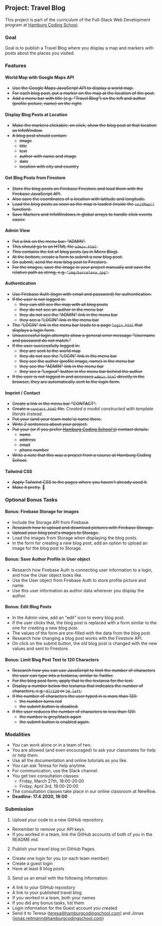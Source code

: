 ## Project: Travel Blog

This project is part of the curriculum of the Full-Stack Web Development program at [Hamburg Coding School](https://hamburgcodingschool.com/).

### Goal

Goal is to publish a Travel Blog where you display a map and markers with posts about the places you visited.

### Features

#### World Map with Google Maps API

-   ~~Use the Google Maps JavaScript API to display a world map.~~
-   ~~For each blog post, put a marker on the map at the location of the post.~~
-   ~~Add a menu bar with title (e.g. "Travel Blog") on the left and author (profile picture, name) on the right.~~

#### Display Blog Posts at Location

-   ~~Make the markers clickable: on click, show the blog post at that location as InfoWindow.~~
-   ~~A blog post should contain:~~
    -   ~~image~~
    -   ~~title~~
    -   ~~text~~
    -   ~~author with name and image~~
    -   ~~date~~
    -   ~~location with city and country~~

#### Get Blog Posts from Firestore

-   ~~Store the blog posts on Firebase Firestore and load them with the Firebase JavaScript API.~~
-   ~~Also save the coordinates of a location with latitude and longitude.~~
-   ~~Load the blog posts as soon as the map is loaded (inside the `initMap()` function).~~
-   ~~Save Markers and InfoWindows in global arrays to handle click events easier.~~

#### Admin View

-   ~~Put a link on the menu bar: "ADMIN".~~
-   ~~This should go to an HTML file `admin.html`.~~
-   ~~This contains the list of blog posts (as in Micro Blog).~~
-   ~~At the bottom, create a form to submit a new blog post.~~
-   ~~On submit, send the new blog post to Firestore.~~
-   ~~For the images, save the image in your project manually and save the relative path as string, e.g. `"img/barcelona.jpg"`.~~

#### Authentication

-   ~~Use Firebase Auth (login with email and password) for authentication.~~
-   ~~If the user is not logged in:~~
    -   ~~they can still see the map with all blog posts~~
    -   ~~they do not see an author in the menu bar~~
    -   ~~they do not see the "ADMIN" link in the menu bar~~
    -   ~~they see a "LOGIN" link in the menu bar~~
-   ~~The "LOGIN" link in the menu bar leads to a page `login.html` that displays a login form.~~
-   ~~Unsuccessful login attempts show a general error message "Username and password do not match."~~
-   ~~If the user successfully logged in:~~
    -   ~~they are sent to the world map~~
    -   ~~they do not see the "LOGIN" link in the menu bar~~
    -   ~~they see the author (profile image, name) in the menu bar~~
    -   ~~they see the "ADMIN" link in the menu bar~~
    -   ~~they see a "Logout" button in the menu bar behind the author~~
-   ~~If the user is not logged in and accesses `admin.html` directly in the browser, they are automatically sent to the login form.~~

#### Imprint / Contact

-   ~~Create a link in the menu bar "CONTACT".~~
-   ~~Create a `contact.html` file.~~ _Created a modal constructed with template literals instead._
-   ~~Put your (and your team mate's) name there.~~
-   ~~Write 2 sentences about your project.~~
-   ~~Put your (or if you prefer [Hamburg Coding School's](https://hamburgcodingschool.com/contact/)) contact details:~~
    -   ~~name~~
    -   ~~address~~
    -   ~~email~~
    -   ~~phone number~~
-   ~~Write a note that this was a project from a course at Hamburg Coding School.~~

#### Tailwind CSS

-   ~~Apply Tailwind CSS to the pages where you haven't already used it.~~
-   ~~Make it pretty.~~ 🤩

### Optional Bonus Tasks

#### Bonus: Firebase Storage for images

-   Include the Storage API from Firebase.
-   ~~Research how to upload and download pictures with Firebase Storage.~~
-   ~~Upload your blog post's images to Storage.~~
-   Load the images from Storage when displaying the blog posts.
-   In the form for creating a new blog post, add an option to upload an image for the blog post to Storage.

#### Bonus: Save Author Profile in User object

-   Research how Firebase Auth is connecting user information to a login, and how the User object looks like.
-   Use the User object from Firebase Auth to store profile picture and name.
-   Use this user information as author data wherever you display the author.

#### Bonus: Edit Blog Posts

-   In the Admin view, add an "edit" icon to every blog post.
-   If the user clicks that, the blog post is replaced with a form similar to the one for creating a new blog post.
-   The values of the form are pre-filled with the data from the blog post.
-   Research how changing a blog post works with the Firestore API.
-   On click on the submit button, the old blog post is changed with the new values and sent to Firestore.

#### Bonus: Limit Blog Post Text to 120 Characters

-   ~~Research how you can use JavaScript to limit the number of characters the user can type into a textarea, similar to Twitter.~~
-   ~~For the blog post form, apply that to the textarea for the text.~~
-   ~~Display a number below the textarea that indicates the number of characters, e.g.: `87/120` or `34 left`.~~
-   ~~If the number of characters the user typed in is more than 120:~~
    -   ~~the number turns red~~
    -   ~~the submit button is disabled.~~
-   ~~If the user reduces the number of characters to less than 120:~~
    -   ~~the number is grey/black again~~
    -   ~~the submit button is enabled again.~~

### Modalities

-   You can work alone or in a team of two.
-   You are allowed (and even encouraged) to ask your classmates for help or help them.
-   Use all the documentation and online tutorials as you like.
-   You can ask Teresa for help anytime.
-   For communication, use the Slack channel.
-   You get two consultation classes:
    -   Friday, March 27th, 18:00-20:00
    -   Friday, April 3rd, 18:00-20:00
-   The consultation classes take place in our online classroom at NewRow.
-   **Deadline: 17.4.2020, 18:00**

### Submission

1. Upload your code to a new GitHub repository.

-   Remember to remove your API keys.
-   If you worked in a team, link the GitHub accounts of both of you in the README.md.

2. Publish your travel blog on GitHub Pages.

-   Create one login for you (or each team member)
-   Create a guest login
-   Have at least 8 blog posts

3. Send us an email with the following information:

-   A link to your GitHub repository
-   A link to your published travel blog
-   If you worked in a team, both your names
-   If you did any bonus tasks, list them
-   Login information for the Guest account you created
-   Send it to Teresa (teresa@hamburgcodingschool.com) and Jonas (jonas.reitmann@hamburgcodingschool.com)
